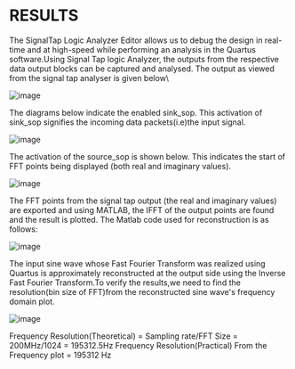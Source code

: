 # RESULTS
The SignalTap Logic Analyzer Editor
allows us to debug the design in real-time and at high-speed while performing an
analysis in the Quartus software.Using Signal Tap logic Analyzer, the outputs from the respective data output
blocks can be captured and analysed.
The output as viewed from the signal tap analyser is given below\

![image](https://github.com/sivaram-07/FFT-IP/assets/114935240/efb71ea4-ba6a-47d2-bc5f-90d55a6c1f5b)

The diagrams below indicate the enabled sink_sop. This activation of sink_sop
signifies the incoming data packets(i.e)the input signal.

![image](https://github.com/sivaram-07/FFT-IP/assets/114935240/44e60db6-e956-47f8-8de5-7fe53dbdadf6)

The activation of the source_sop is shown below. This indicates the start of FFT
points being displayed (both real and imaginary values).

![image](https://github.com/sivaram-07/FFT-IP/assets/114935240/3d28373c-1757-4cae-a800-200e82e98270)

The FFT points from the signal tap output (the real and imaginary values) are
exported and using MATLAB, the IFFT of the output points are found and the
result is plotted. The Matlab code used for reconstruction is as follows:

![image](https://github.com/sivaram-07/FFT-IP/assets/114935240/f4092f55-9797-450d-9546-30f78bb9e0a8)

The input sine wave whose Fast Fourier Transform was realized using Quartus is
approximately reconstructed at the output side using the Inverse Fast Fourier
Transform.To verify the results,we need to find the resolution(bin size of FFT)from the reconstructed sine wave's frequency domain plot.

![image](https://github.com/sivaram-07/FFT-IP/assets/114935240/97109e21-5b27-49c5-b1a8-826da390af6d)

Frequency Resolution(Theoretical) = Sampling rate/FFT Size
                                  = 200MHz/1024
= 195312.5Hz
Frequency Resolution(Practical) From the Frequency plot = 195312 Hz
